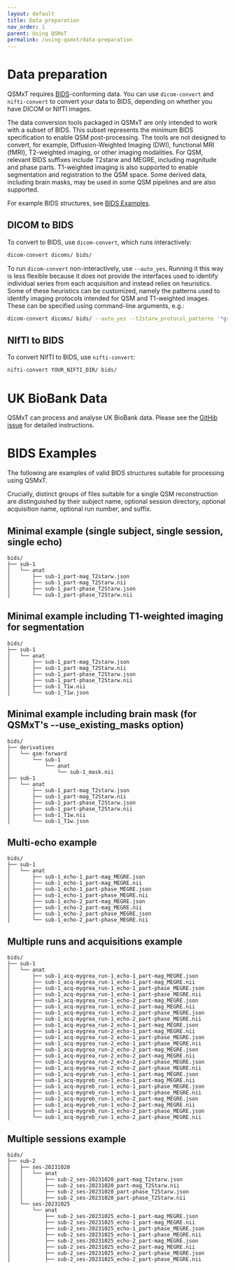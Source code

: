 ```yaml
---
layout: default
title: Data preparation
nav_order: 1
parent: Using QSMxT
permalink: /using-qsmxt/data-preparation
---
```


<head>
  <link rel="stylesheet" href="https://maxcdn.bootstrapcdn.com/bootstrap/3.4.1/css/bootstrap.min.css">
  <script src="https://ajax.googleapis.com/ajax/libs/jquery/3.6.0/jquery.min.js"></script>
  <script src="https://maxcdn.bootstrapcdn.com/bootstrap/3.4.1/js/bootstrap.min.js"></script>
</head>

# Data preparation

QSMxT requires <a href="https://bids.neuroimaging.io/" target="_blank" data-placement="top" data-toggle="popover" data-trigger="hover focus" data-content="Click to read about BIDS at https://bids.neuroimaging.io/.">BIDS</a>-conforming data. You can use `dicom-convert` and `nifti-convert` to convert your data to BIDS, depending on whether you have DICOM or NIfTI images. 

The data conversion tools packaged in QSMxT are only intended to work with a subset of BIDS. This subset represents the minimum BIDS specification to enable QSM post-processing. The tools are not designed to convert, for example, Diffusion-Weighted Imaging (DWI), functional MRI (fMRI), T2-weighted imaging, or other imaging modalities. For QSM, relevant BIDS suffixes include T2starw and MEGRE, including magnitude and phase parts. T1-weighted imaging is also supported to enable segmentation and registration to the QSM space. Some derived data, including brain masks, may be used in some QSM pipelines and are also supported.

For example BIDS structures, see [BIDS Examples](#bids-examples).

## DICOM to BIDS

To convert to BIDS, use `dicom-convert`, which runs interactively:

```bash
dicom-convert dicoms/ bids/
```

To run `dicom-convert` non-interactively, use `--auto_yes`. Running it this way is less flexible because it does not provide the interfaces used to identify individual series from each acquisition and instead relies on heuristics. Some of these heuristics can be customized, namely the patterns used to identify imaging protocols intended for QSM and T1-weighted images. These can be specified using command-line arguments, e.g.:

```bash
dicom-convert dicoms/ bids/ --auto_yes --t2starw_protocol_patterns '*gre*' --t1w_protocol_patterns '*mp2rage*'
```

## NIfTI to BIDS

To convert NIfTI to BIDS, use `nifti-convert`:

```bash
nifti-convert YOUR_NIFTI_DIR/ bids/
```

# UK BioBank Data

QSMxT can process and analyse UK BioBank data. Please see the [GitHib issue](https://github.com/QSMxT/QSMxT/issues/115#issuecomment-2017360415) for detailed instructions.

# BIDS Examples

The following are examples of valid BIDS structures suitable for processing using QSMxT.

Crucially, distinct groups of files suitable for a single QSM reconstruction are distinguished by their subject name, optional session directory, optional acquisition name, optional run number, and suffix.

## Minimal example (single subject, single session, single echo)

```
bids/
├── sub-1
│   └── anat
│       ├── sub-1_part-mag_T2starw.json
│       ├── sub-1_part-mag_T2Starw.nii
│       ├── sub-1_part-phase_T2Starw.json
│       └── sub-1_part-phase_T2Starw.nii
```

## Minimal example including T1-weighted imaging for segmentation

```
bids/
├── sub-1
│   └── anat
│       ├── sub-1_part-mag_T2starw.json
│       ├── sub-1_part-mag_T2Starw.nii
│       ├── sub-1_part-phase_T2Starw.json
│       ├── sub-1_part-phase_T2Starw.nii
│       ├── sub-1_T1w.nii
│       └── sub-1_T1w.json
```

## Minimal example including brain mask (for QSMxT's --use_existing_masks option)

```
bids/
├── derivatives
│   └── qsm-forward
│       └── sub-1
│           └── anat
│               └── sub-1_mask.nii
├── sub-1
│   └── anat
│       ├── sub-1_part-mag_T2starw.json
│       ├── sub-1_part-mag_T2Starw.nii
│       ├── sub-1_part-phase_T2Starw.json
│       ├── sub-1_part-phase_T2Starw.nii
│       ├── sub-1_T1w.nii
│       └── sub-1_T1w.json
```

## Multi-echo example

```
bids/
├── sub-1
│   └── anat
│       ├── sub-1_echo-1_part-mag_MEGRE.json
│       ├── sub-1_echo-1_part-mag_MEGRE.nii
│       ├── sub-1_echo-1_part-phase_MEGRE.json
│       ├── sub-1_echo-1_part-phase_MEGRE.nii
│       ├── sub-1_echo-2_part-mag_MEGRE.json
│       ├── sub-1_echo-2_part-mag_MEGRE.nii
│       ├── sub-1_echo-2_part-phase_MEGRE.json
│       └── sub-1_echo-2_part-phase_MEGRE.nii
```

## Multiple runs and acquisitions example

```
bids/
├── sub-1
│   └── anat
│       ├── sub-1_acq-mygrea_run-1_echo-1_part-mag_MEGRE.json
│       ├── sub-1_acq-mygrea_run-1_echo-1_part-mag_MEGRE.nii
│       ├── sub-1_acq-mygrea_run-1_echo-1_part-phase_MEGRE.json
│       ├── sub-1_acq-mygrea_run-1_echo-1_part-phase_MEGRE.nii
│       ├── sub-1_acq-mygrea_run-1_echo-2_part-mag_MEGRE.json
│       ├── sub-1_acq-mygrea_run-1_echo-2_part-mag_MEGRE.nii
│       ├── sub-1_acq-mygrea_run-1_echo-2_part-phase_MEGRE.json
│       ├── sub-1_acq-mygrea_run-1_echo-2_part-phase_MEGRE.nii
│       ├── sub-1_acq-mygrea_run-2_echo-1_part-mag_MEGRE.json
│       ├── sub-1_acq-mygrea_run-2_echo-1_part-mag_MEGRE.nii
│       ├── sub-1_acq-mygrea_run-2_echo-1_part-phase_MEGRE.json
│       ├── sub-1_acq-mygrea_run-2_echo-1_part-phase_MEGRE.nii
│       ├── sub-1_acq-mygrea_run-2_echo-2_part-mag_MEGRE.json
│       ├── sub-1_acq-mygrea_run-2_echo-2_part-mag_MEGRE.nii
│       ├── sub-1_acq-mygrea_run-2_echo-2_part-phase_MEGRE.json
│       ├── sub-1_acq-mygrea_run-2_echo-2_part-phase_MEGRE.nii
│       ├── sub-1_acq-mygreb_run-1_echo-1_part-mag_MEGRE.json
│       ├── sub-1_acq-mygreb_run-1_echo-1_part-mag_MEGRE.nii
│       ├── sub-1_acq-mygreb_run-1_echo-1_part-phase_MEGRE.json
│       ├── sub-1_acq-mygreb_run-1_echo-1_part-phase_MEGRE.nii
│       ├── sub-1_acq-mygreb_run-1_echo-2_part-mag_MEGRE.json
│       ├── sub-1_acq-mygreb_run-1_echo-2_part-mag_MEGRE.nii
│       ├── sub-1_acq-mygreb_run-1_echo-2_part-phase_MEGRE.json
│       └── sub-1_acq-mygreb_run-1_echo-2_part-phase_MEGRE.nii
```

## Multiple sessions example

```
bids/
├── sub-2
│   ├── ses-20231020
│   │   └── anat
│   │       ├── sub-2_ses-20231020_part-mag_T2starw.json
│   │       ├── sub-2_ses-20231020_part-mag_T2Starw.nii
│   │       ├── sub-2_ses-20231020_part-phase_T2Starw.json
│   │       ├── sub-2_ses-20231020_part-phase_T2Starw.nii
│   └── ses-20231025
│       └── anat
│           ├── sub-2_ses-20231025_echo-1_part-mag_MEGRE.json
│           ├── sub-2_ses-20231025_echo-1_part-mag_MEGRE.nii
│           ├── sub-2_ses-20231025_echo-1_part-phase_MEGRE.json
│           ├── sub-2_ses-20231025_echo-1_part-phase_MEGRE.nii
│           ├── sub-2_ses-20231025_echo-2_part-mag_MEGRE.json
│           ├── sub-2_ses-20231025_echo-2_part-mag_MEGRE.nii
│           ├── sub-2_ses-20231025_echo-2_part-phase_MEGRE.json
│           ├── sub-2_ses-20231025_echo-2_part-phase_MEGRE.nii
```

<script>
$(document).ready(function(){
    $('[data-toggle="popover"]').popover();   
});
$("[data-toggle=popover]")
.popover({html:true})
</script>


